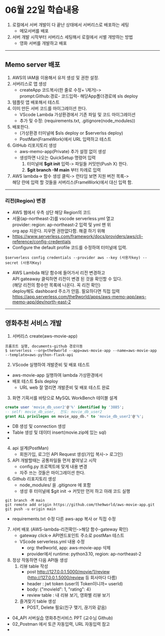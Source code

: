 # 06월 22일 학습내용
1. 로컬에서 서버 개발이 다 끝난 상태에서 서버리스로 배포하는 세팅
   - 메모서버를 배포
2. 서버 개발 시작부터 서버리스 세팅해서 로컬에서 서벌 개방하는 방법
   - 영화 서버를 개발하고 배포
---
## Memo server 배포
1. AWS의 IAM을 이용해서 유저 생성 및 권한 설정.
2. 서버리스로 앱 생성
   - createApp 코드복사(한 줄로 수정+ \제거)->  
prompt:Github:경로- 코드입력- 해당App폴더경로에 sls deploy
3. 템플릿 앱 배포해서 테스트
4. 이미 만든 서버 코드를 마이그레이션 한다.
   - VScode Lambda 가상환경에서 기존 파일 및 코드 마이그레이션
   - 추가 및 수정: (requirements.txt, .gitignore(node_modules)) 
5. 배포한다.
   - (가상환경 터미널에 $sls deploy or $serverlss deploy)
   - PostMan(FrameWork)에서 URL 입력하고 테스트
6. GitHub 리포지토리 생성
   - aws-memo-app(Private) 추가 설정 없이 생성
   - 생성하면 나오는 QuickSetup 명령어 입력
     1. 터미널에 **$git init** 입력-> 파일들 커밋만(Push X) 한다.
     2. **$git branch -M main** 부터 차례로 입력
7. AWS lambda-> 함수 생성 클릭-> 런타임 보면 지원 버전 목록->  
해당 란에 입력 할 것들을 서버리스(FrameWork)에서 대신 입력 함.
---
### 리전(Region) 변경
- AWS 웹에서 우측 상단 해당 Region의 코드
- 서울(ap-northeast-2)를 vscode serverless.yml 열고  
  provider: region: ap-northeast-2 입력 및 yml 맨 위  
  org app 지운다. 지우면 권한없다함. 해결 하기 위해
- https://www.serverless.com/framework/docs/providers/aws/cli-reference/config-credentials 
- Configure the default profile 코드를 수정하여 터미널에 입력.
```
$serverless config credentials --provider aws --key (사용자key) --secret (사용자Key)
```
- AWS Lambda 해당 함수에 들어가서 리전 변경하고  
API gateaway 클릭하면 리전이 변경 된 것을 확인할 수 있다.  
(해당 리전의 함수만 목록에 나온다. 꼭 리전 확인)  
deploy해도 dashboard 주소가 안뜸. 필요하다면 직접 입력  
https://app.serverless.com/the9world/apps/aws-memo-app/aws-memo-app/dev/north-east-2
---
## 영화추천 서비스 개발
1. 서버리스 create(aws-movie-app)  
  ```
  프롬프트 실행, documents-github 경로이동
  $ serverless --org=the9world --app=aws-movie-app --name=aws-movie-app --template=aws-python-flask-api
  ```
2. VScode 실행하여 개발준비 및 배포 테스트
  - aws-movie-app 실행하여 lambda 가상환경에서
  - 배포 테스트 $sls deploy
    - URL web 잘 열리면 개발준비 및 배포 테스트 완료

3. 화면 기획서를 바탕으로 MySQL WorkBench 테이블 설계
```sql
create user 'movie_db_user2'@'%' identified by '3885';
-- self: movie_db_user,  진도: movie_db_user2
grant ALL privileges on movie_app_db.* to 'movie_db_user2'@'%';
```
   - DB 생성 및 connection 생성
   - Table 생성 및 데이터 insert(movie.zip에 있는 sql)
   - 
4. api 설계(PostMan)
   - 회원가입, 로그인 API Request 생성(가입 복사-> 로그인)
5. API 개발할때는 공통파일들 먼저 붙여넣고 시작
   - config.py 프로젝트에 맞게 내용 변경
   - 자주 쓰는 것들은 마이그레이션 한다.
6. Github 리포지토리 생성
   - node_modules/ 을 .gitignore 에 포함
   - 생성 후 터미널에 $git init -> 커밋만 먼저 하고 아래 코드 실행
```
git branch -M main
git remote add origin https://github.com/the9world/aws-movie-app.git
git push -u origin main
```
   - requirements.txt 수정 다른 aws-app 복사 or 직접 수정

7. 서버 배포 (AWS-lambda-리전확인->해당 함수-gateway 확인)
   - gateway click-> API엔드포인트 주소로 postMan 테스트
   - VScode serverless.yml 내용 수정
     - org: the9world, app: aws-movie-app 삭제
     - provider에서 runtime: python3.10, region: ap-northeast-2
8. 정상 작동하면 다음 API들 생성
   1. 리뷰 table 작성
      - post http://127.0.0.1.5000/movie/1/review  
   (http://127.0.0.1.5000/review 등 회사마다 다름)
      - header : jwt token (user의 Token이니까= userId)
      - body: {"movieId": 1, "rating": 4}
      - review table : 내 리뷰 보기, 영화별 리뷰 보기
   2. 즐겨찾기 table 생성
      - POST, Delete 필요(친구 맺기, 끊기와 같음)


  - 04_API 서버실습 영화추천서비스 PPT (교수님 Github)
  - 02_Postman 에서 토큰 자동입력, URL 자동입력 참고
  - 